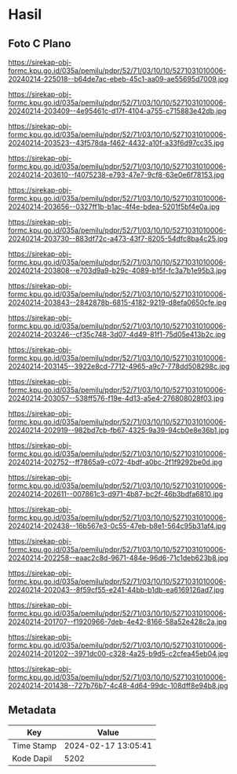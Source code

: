 # Hasil

## Foto C Plano

https://sirekap-obj-formc.kpu.go.id/035a/pemilu/pdpr/52/71/03/10/10/5271031010006-20240214-225018--b64de7ac-ebeb-45c1-aa09-ae55695d7009.jpg

https://sirekap-obj-formc.kpu.go.id/035a/pemilu/pdpr/52/71/03/10/10/5271031010006-20240214-203409--4e95461c-d17f-4104-a755-c715883e42db.jpg

https://sirekap-obj-formc.kpu.go.id/035a/pemilu/pdpr/52/71/03/10/10/5271031010006-20240214-203523--43f578da-f462-4432-a10f-a33f6d97cc35.jpg

https://sirekap-obj-formc.kpu.go.id/035a/pemilu/pdpr/52/71/03/10/10/5271031010006-20240214-203610--f4075238-e793-47e7-9cf8-63e0e6f78153.jpg

https://sirekap-obj-formc.kpu.go.id/035a/pemilu/pdpr/52/71/03/10/10/5271031010006-20240214-203656--0327ff1b-b1ac-4f4e-bdea-5201f5bf4e0a.jpg

https://sirekap-obj-formc.kpu.go.id/035a/pemilu/pdpr/52/71/03/10/10/5271031010006-20240214-203730--883df72c-a473-43f7-8205-54dfc8ba4c25.jpg

https://sirekap-obj-formc.kpu.go.id/035a/pemilu/pdpr/52/71/03/10/10/5271031010006-20240214-203808--e703d9a9-b29c-4089-b15f-fc3a7b1e95b3.jpg

https://sirekap-obj-formc.kpu.go.id/035a/pemilu/pdpr/52/71/03/10/10/5271031010006-20240214-203843--2842878b-6815-4182-9219-d8efa0650cfe.jpg

https://sirekap-obj-formc.kpu.go.id/035a/pemilu/pdpr/52/71/03/10/10/5271031010006-20240214-203246--cf35c748-3d07-4d49-81f1-75d05e413b2c.jpg

https://sirekap-obj-formc.kpu.go.id/035a/pemilu/pdpr/52/71/03/10/10/5271031010006-20240214-203145--3922e8cd-7712-4965-a9c7-778dd508298c.jpg

https://sirekap-obj-formc.kpu.go.id/035a/pemilu/pdpr/52/71/03/10/10/5271031010006-20240214-203057--538ff576-f19e-4d13-a5e4-276808028f03.jpg

https://sirekap-obj-formc.kpu.go.id/035a/pemilu/pdpr/52/71/03/10/10/5271031010006-20240214-202919--982bd7cb-fb67-4325-9a39-94cb0e8e36b1.jpg

https://sirekap-obj-formc.kpu.go.id/035a/pemilu/pdpr/52/71/03/10/10/5271031010006-20240214-202752--ff7865a9-c072-4bdf-a0bc-2f1f9292be0d.jpg

https://sirekap-obj-formc.kpu.go.id/035a/pemilu/pdpr/52/71/03/10/10/5271031010006-20240214-202611--007861c3-d971-4b87-bc2f-46b3bdfa6810.jpg

https://sirekap-obj-formc.kpu.go.id/035a/pemilu/pdpr/52/71/03/10/10/5271031010006-20240214-202438--16b567e3-0c55-47eb-b8e1-564c95b31af4.jpg

https://sirekap-obj-formc.kpu.go.id/035a/pemilu/pdpr/52/71/03/10/10/5271031010006-20240214-202258--eaac2c8d-9671-484e-96d6-71c1deb623b8.jpg

https://sirekap-obj-formc.kpu.go.id/035a/pemilu/pdpr/52/71/03/10/10/5271031010006-20240214-202043--8f59cf55-e241-44bb-b1db-ea6169126ad7.jpg

https://sirekap-obj-formc.kpu.go.id/035a/pemilu/pdpr/52/71/03/10/10/5271031010006-20240214-201707--f1920966-7deb-4e42-8166-58a52e428c2a.jpg

https://sirekap-obj-formc.kpu.go.id/035a/pemilu/pdpr/52/71/03/10/10/5271031010006-20240214-201202--3971dc00-c328-4a25-b9d5-c2cfea45eb04.jpg

https://sirekap-obj-formc.kpu.go.id/035a/pemilu/pdpr/52/71/03/10/10/5271031010006-20240214-201438--727b76b7-4c48-4d64-99dc-108dff8e94b8.jpg


## Metadata

| Key        | Value               |
| ---------- | ------------------- |
| Time Stamp | 2024-02-17 13:05:41 |
| Kode Dapil | 5202                |



